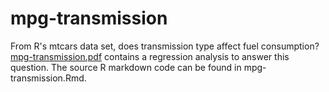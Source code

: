 mpg-transmission
================

From R's mtcars data set, does transmission type affect fuel consumption? [mpg-transmission.pdf](https://github.com/mkuentzler/mpg-transmission/blob/master/MPG-Transmission.pdf) contains a regression analysis to answer this question. The source R markdown code can be found in mpg-transmission.Rmd.
